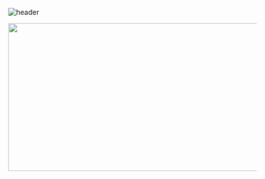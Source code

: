 ![header](https://capsule-render.vercel.app/api?type=waving&text=Frame%20Construction%20Instructions&animation=scaleIn&color=gradient&fontColor=000000&customColorList=6&height=150&fontSize=50&fontAlignY=35)
<p align="center">
  <img src="https://github.com/Kbratland/XVBlendFiles/blob/main/FrameVideo.mp4" width="600" height="300"/>
</p>
